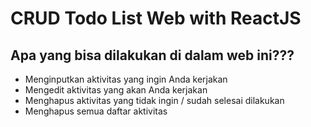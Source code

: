 # CRUD Todo List Web with ReactJS
## Apa yang bisa dilakukan di dalam web ini???
- Menginputkan aktivitas yang ingin Anda kerjakan
- Mengedit aktivitas yang akan Anda kerjakan
- Menghapus aktivitas yang tidak ingin / sudah selesai dilakukan
- Menghapus semua daftar aktivitas
